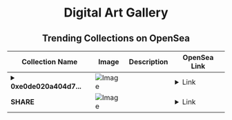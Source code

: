 <div align="center">

# Digital Art Gallery

## Trending Collections on OpenSea

| Collection Name                       | Image                                                                                     | Description                       | OpenSea Link                                                                                          |
|---------------------------------------|-------------------------------------------------------------------------------------------|-----------------------------------|--------------------------------------------------------------------------------------------------------|
| **<details><summary>0xe0de020a404d7...</summary>0xe0de020a404d78ebd185017e6c16da989ba6fd17</details>** | ![Image](https://i.seadn.io/s/raw/files/0120dbe70465f91ae019e541cba50a56.jpg?w=500&auto=format?w=200&auto=format) |  | <details><summary>Link</summary>[0xe0de020a404d78ebd185017e6c16da989ba6fd17](https://opensea.io/collection/0xe0de020a404d78ebd185017e6c16da989ba6fd17)</details> |
| **SHARE** | ![Image](https://i.seadn.io/s/raw/files/262e61c7659cd532636413ad4bcb86c1.png?w=500&auto=format?w=200&auto=format) |  | <details><summary>Link</summary>[SHARE](https://opensea.io/collection/share-3510)</details> |

</div>